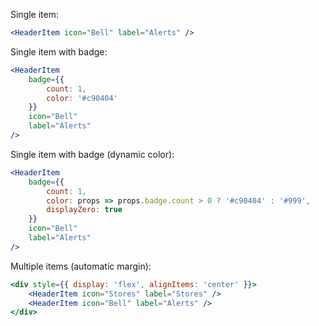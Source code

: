 Single item:

```jsx
<HeaderItem icon="Bell" label="Alerts" />
```

Single item with badge:

```jsx
<HeaderItem
    badge={{
        count: 1,
        color: '#c90404'
    }}
    icon="Bell"
    label="Alerts"
/>
```

Single item with badge (dynamic color):

```jsx
<HeaderItem
    badge={{
        count: 1,
        color: props => props.badge.count > 0 ? '#c90404' : '#999',
        displayZero: true
    }}
    icon="Bell"
    label="Alerts"
/>
```

Multiple items (automatic margin):

```jsx
<div style={{ display: 'flex', alignItems: 'center' }}>
    <HeaderItem icon="Stores" label="Stores" />
    <HeaderItem icon="Bell" label="Alerts" />
</div>
```
